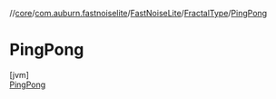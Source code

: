 //[core](../../../../../index.md)/[com.auburn.fastnoiselite](../../../index.md)/[FastNoiseLite](../../index.md)/[FractalType](../index.md)/[PingPong](index.md)

# PingPong

[jvm]\
[PingPong](index.md)
